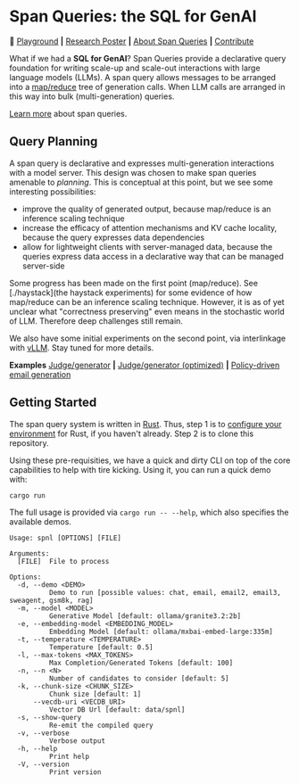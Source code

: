 # Span Queries: the SQL for GenAI

:rocket: [Playground](https://pages.github.ibm.com/cloud-computer/spnl/?qv=false) **|** [Research Poster](./docs/poster-20250529.pdf) **|** [About Span Queries](./docs/about.md) **|** [Contribute](./docs/dev.md)

What if we had a **SQL for GenAI**? Span Queries provide a declarative
query foundation for writing scale-up and scale-out interactions with
large language models (LLMs).  A span query allows messages to be
arranged into a [map/reduce](https://en.wikipedia.org/wiki/MapReduce)
tree of generation calls. When LLM calls are arranged in this way into
bulk (multi-generation) queries. 

[Learn more](./docs/about.md) about span queries.

## Query Planning

A span query is declarative and expresses multi-generation
interactions with a model server. This design was chosen to make span
queries amenable to *planning*. This is conceptual at this point, but
we see some interesting possibilities:

- improve the quality of generated output, because map/reduce is an inference scaling technique
- increase the efficacy of attention mechanisms and KV cache locality, because the query expresses data dependencies
- allow for lightweight clients with server-managed data, because the queries express data access in a declarative way that can be managed server-side

Some progress has been made on the first point (map/reduce). See
[./haystack](the haystack experiments) for some evidence of how
map/reduce can be an inference scaling technique. However, it is as of
yet unclear what "correctness preserving" even means in the stochastic
world of LLM. Therefore deep challenges still remain.

We also have some initial experiments on the second point, via
interlinkage with [vLLM](https://github.com/vllm-project/vllm). Stay
tuned for more details.

**Examples** [Judge/generator](https://pages.github.ibm.com/cloud-computer/spnl/?demo=email&qv=true) **|** [Judge/generator (optimized)](https://pages.github.ibm.com/cloud-computer/spnl/?demo=email2&qv=true) **|** [Policy-driven email generation](https://pages.github.ibm.com/cloud-computer/spnl/?demo=email3&qv=true)

## Getting Started

The span query system is written in
[Rust](https://www.rust-lang.org/). Thus, step 1 is to [configure your
environment](./https://www.rust-lang.org/tools/install) for Rust, if
you haven't already. Step 2 is to clone this repository. 

Using these pre-requisities, we have a quick and dirty CLI on top of
the core capabilities to help with tire kicking. Using it, you can run
a quick demo with:

```shell
cargo run
```

The full usage is provided via `cargo run -- --help`, which also
specifies the available demos.

```
Usage: spnl [OPTIONS] [FILE]

Arguments:
  [FILE]  File to process

Options:
  -d, --demo <DEMO>
          Demo to run [possible values: chat, email, email2, email3, sweagent, gsm8k, rag]
  -m, --model <MODEL>
          Generative Model [default: ollama/granite3.2:2b]
  -e, --embedding-model <EMBEDDING_MODEL>
          Embedding Model [default: ollama/mxbai-embed-large:335m]
  -t, --temperature <TEMPERATURE>
          Temperature [default: 0.5]
  -l, --max-tokens <MAX_TOKENS>
          Max Completion/Generated Tokens [default: 100]
  -n, --n <N>
          Number of candidates to consider [default: 5]
  -k, --chunk-size <CHUNK_SIZE>
          Chunk size [default: 1]
      --vecdb-uri <VECDB_URI>
          Vector DB Url [default: data/spnl]
  -s, --show-query
          Re-emit the compiled query
  -v, --verbose
          Verbose output
  -h, --help
          Print help
  -V, --version
          Print version
```
